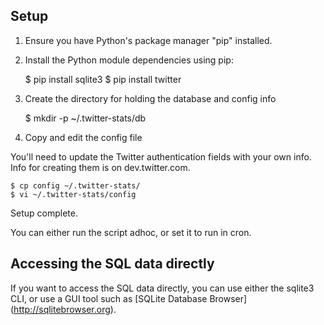 ## Setup ##

1. Ensure you have Python's package manager "pip" installed.

2. Install the Python module dependencies using pip:

    $ pip install sqlite3
    $ pip install twitter

3. Create the directory for holding the database and config info

    $ mkdir -p ~/.twitter-stats/db

4. Copy and edit the config file

You'll need to update the Twitter authentication fields with
your own info. Info for creating them is on dev.twitter.com.

    $ cp config ~/.twitter-stats/
    $ vi ~/.twitter-stats/config

Setup complete.

You can either run the script adhoc, or set it to run in cron.

## Accessing the SQL data directly ##

If you want to access the SQL data directly, you can use either
the sqlite3 CLI, or use a GUI tool such as [SQLite Database
Browser] (http://sqlitebrowser.org).
